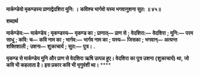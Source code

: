 **मार्कण्डेयो मृकण्डस्य प्राणाद्वेदशिरा मुनि: ।** **कविश्च भार्गवो यस्य भगवानुशना सुत: ॥ ४५॥** 

**शब्दार्थ** 

**मार्कण्डेय:—** **मार्कण्डेय** **; मृकण्डस्य—** **मृकण्ड का** **; प्राणात्—** **प्राण से** **; वेदशिरा:—** **वेदशिरा** **; मुनि:—** **परम साधु** **; कवि: च—** **कवि नाम का** **; भार्गव:—** **भार्गव नाम का** **; यस्य—** **जिसका** **; भगवान्—** **अत्यन्त शक्तिशाली** **; उशना—** **शुक्राचार्य** **; सुत:—** **पुत्र।** **.** 

**मृकण्ड से मार्कण्डेय मुनि और प्राण से वेदशिरा ऋषि उत्पन्न हुए। वेदशिरा का पुत्र उशना** **(शुक्राचार्य) था, जो कवि भी कहलाता है। इस प्रकार कवि भी भृगुवंशी था।** **** 